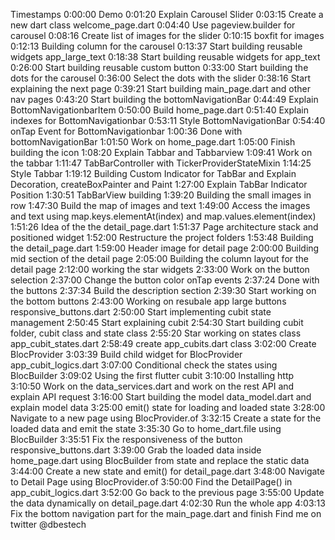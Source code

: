 Timestamps
0:00:00 Demo
0:01:20 Explain Carousel Slider
0:03:15 Create a new dart class welcome_page.dart
0:04:40 Use pageview.builder for carousel
0:08:16 Create list of images for the slider
0:10:15 boxfit for images
0:12:13 Building column for the carousel
0:13:37 Start building reusable widgets app_large_text
0:18:38 Start building reusable widgets for app_text
0:26:00 Start building reusable custom button
0:33:00 Start building the dots for the carousel
0:36:00 Select the dots with the slider
0:38:16 Start explaining the next page
0:39:21 Start building main_page.dart and other nav pages
0:43:20 Start building the bottomNavigationBar
0:44:49 Explain BottomNavigationbarItem
0:50:00 Build home_page.dart
0:51:40 Explain indexes for BottomNavigationbar
0:53:11 Style BottomNavigationBar
0:54:40 onTap Event for BottomNavigationbar
1:00:36 Done with bottomNavigationBar
1:01:50 Work on home_page.dart
1:05:00 Finish building the icon
1:08:20 Explain Tabbar and Tabbarview
1:09:41 Work on the tabbar
1:11:47 TabBarController with TickerProviderStateMixin
1:14:25 Style Tabbar
1:19:12 Building Custom Indicator for TabBar and Explain Decoration, createBoxPainter and Paint
1:27:00 Explain TabBar Indicator Position
1:30:51 TabBarView building
1:39:20 Building the small images in row
1:47:30 Build the map of images and text
1:49:00 Access the images and text using map.keys.elementAt(index) and map.values.element(index)
1:51:26 Idea of the the detail_page.dart
1:51:37 Page architecture stack and positioned widget
1:52:00 Restructure the project folders
1:53:48 Building the detail_page.dart
1:59:00 Header image for detail page
2:00:00 Building mid section of the detail page
2:05:00 Building the column layout for the detail page
2:12:00 working the star widgets
2:33:00 Work on the button selection
2:37:00 Change the button color onTap events
2:37:24 Done with the buttons
2:37:34 Build the description section
2:39:30 Start working on the bottom buttons
2:43:00 Working on resubale app large buttons responsive_buttons.dart
2:50:00 Start implementing cubit state management 
2:50:45 Start explaining cubit
2:54:30 Start building cubit folder, cubit class and state class
2:55:20 Star working on states class app_cubit_states.dart
2:58:49 create app_cubits.dart class
3:02:00 Create BlocProvider
3:03:39 Build child widget for BlocProvider app_cubit_logics.dart
3:07:00 Conditional check the states using BlocBuilder
3:09:02 Using the first flutter cubit
3:10:00 Installing http
3:10:50 Work on the data_services.dart and work on the rest API and explain API request
3:16:00 Start building the model data_model.dart and explain model data
3:25:00  emit() state for loading and loaded state
3:28:00 Navigate to a new page using BlocProvider.of
3:32:15 Create a state for the loaded data and emit the state
3:35:30 Go to home_dart.file using BlocBuilder
3:35:51 Fix the responsiveness of the button responsive_buttons.dart
3:39:00 Grab the loaded data inside home_page.dart using BlocBuilder from state and replace the static data
3:44:00 Create a new state and emit() for detail_page.dart
3:48:00 Navigate to Detail Page using BlocProvider.of
3:50:00 Find the DetailPage() in app_cubit_logics.dart
3:52:00 Go back to the previous page
3:55:00 Update the data dynamically on detail_page.dart
4:02:30 Run the whole app
4:03:13 Fix the bottom navigation part for the main_page.dart and finish
Find me on twitter @dbestech